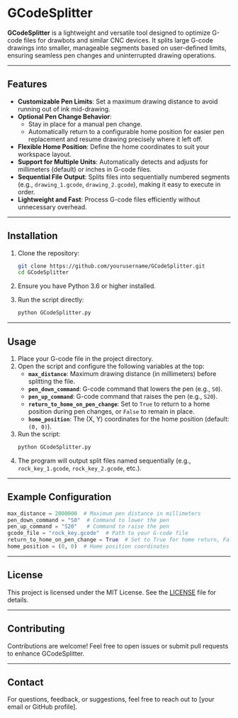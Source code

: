 # GCodeSplitter

**GCodeSplitter** is a lightweight and versatile tool designed to optimize G-code files for drawbots and similar CNC devices. It splits large G-code drawings into smaller, manageable segments based on user-defined limits, ensuring seamless pen changes and uninterrupted drawing operations.

---

## Features

- **Customizable Pen Limits**: Set a maximum drawing distance to avoid running out of ink mid-drawing.
- **Optional Pen Change Behavior**:
  - Stay in place for a manual pen change.
  - Automatically return to a configurable home position for easier pen replacement and resume drawing precisely where it left off.
- **Flexible Home Position**: Define the home coordinates to suit your workspace layout.
- **Support for Multiple Units**: Automatically detects and adjusts for millimeters (default) or inches in G-code files.
- **Sequential File Output**: Splits files into sequentially numbered segments (e.g., `drawing_1.gcode`, `drawing_2.gcode`), making it easy to execute in order.
- **Lightweight and Fast**: Process G-code files efficiently without unnecessary overhead.

---

## Installation

1. Clone the repository:
   ```bash
   git clone https://github.com/yourusername/GCodeSplitter.git
   cd GCodeSplitter
   ```

2. Ensure you have Python 3.6 or higher installed.

3. Run the script directly:
   ```bash
   python GCodeSplitter.py
   ```

---

## Usage

1. Place your G-code file in the project directory.
2. Open the script and configure the following variables at the top:
   - **`max_distance`**: Maximum drawing distance (in millimeters) before splitting the file.
   - **`pen_down_command`**: G-code command that lowers the pen (e.g., `S0`).
   - **`pen_up_command`**: G-code command that raises the pen (e.g., `S20`).
   - **`return_to_home_on_pen_change`**: Set to `True` to return to a home position during pen changes, or `False` to remain in place.
   - **`home_position`**: The (X, Y) coordinates for the home position (default: `(0, 0)`).
3. Run the script:
   ```bash
   python GCodeSplitter.py
   ```
4. The program will output split files named sequentially (e.g., `rock_key_1.gcode`, `rock_key_2.gcode`, etc.).

---

## Example Configuration

```python
max_distance = 2000000  # Maximum pen distance in millimeters
pen_down_command = "S0"  # Command to lower the pen
pen_up_command = "S20"   # Command to raise the pen
gcode_file = "rock_key.gcode"  # Path to your G-code file
return_to_home_on_pen_change = True  # Set to True for home return, False to stay in place
home_position = (0, 0)  # Home position coordinates
```

---

## License

This project is licensed under the MIT License. See the [LICENSE](LICENSE) file for details.

---

## Contributing

Contributions are welcome! Feel free to open issues or submit pull requests to enhance GCodeSplitter.

---

## Contact

For questions, feedback, or suggestions, feel free to reach out to [your email or GitHub profile].
